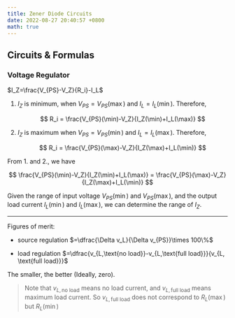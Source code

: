 ```yaml
---
title: Zener Diode Circuits
date: 2022-08-27 20:40:57 +0800
math: true
---
```


## Circuits & Formulas

### Voltage Regulator

$I_Z=\frac{V_{PS}-V_Z}{R_i}-I_L$

1. $I_Z$ is minimum, when $V_{PS}=V_{PS}(\max)$ and $I_L=I_L(\min)$. Therefore,

   $$
   R_i = \frac{V_{PS}(\min)-V_Z}{I_Z(\min)+I_L(\max)}
   $$

2. $I_Z$ is maximum when $V_{PS}=V_{PS}(\min)$ and $I_L=I_L(\max)$. Therefore,
 
   $$
   R_i = \frac{V_{PS}(\max)-V_Z}{I_Z(\max)+I_L(\min)}
   $$

From 1. and 2., we have

$$
\frac{V_{PS}(\min)-V_Z}{I_Z(\min)+I_L(\max)} = \frac{V_{PS}(\max)-V_Z}{I_Z(\max)+I_L(\min)}
$$

Given the range of input voltage $V_{PS}(\min)$ and $V_{PS}(\max)$, and the output load current $I_L(\min)$ and $I_L(\max)$, we can determine the range of $I_Z$.

---

Figures of merit:

- source regulation $=\dfrac{\Delta v_L}{\Delta v_{PS}}\times 100\%$

- load regulation $=\dfrac{v_{L,\text{no load}}-v_{L,\text{full load}}}{v_{L, \text{full load}}}$

The smaller, the better (Ideally, zero).

> Note that $v_{L,\text{no load}}$ means no load current, and $v_{L,\text{full load}}$ means maximum load current. So $v_{L,\text{full load}}$ does not correspond to $R_L(\max)$ but $R_L(\min)$